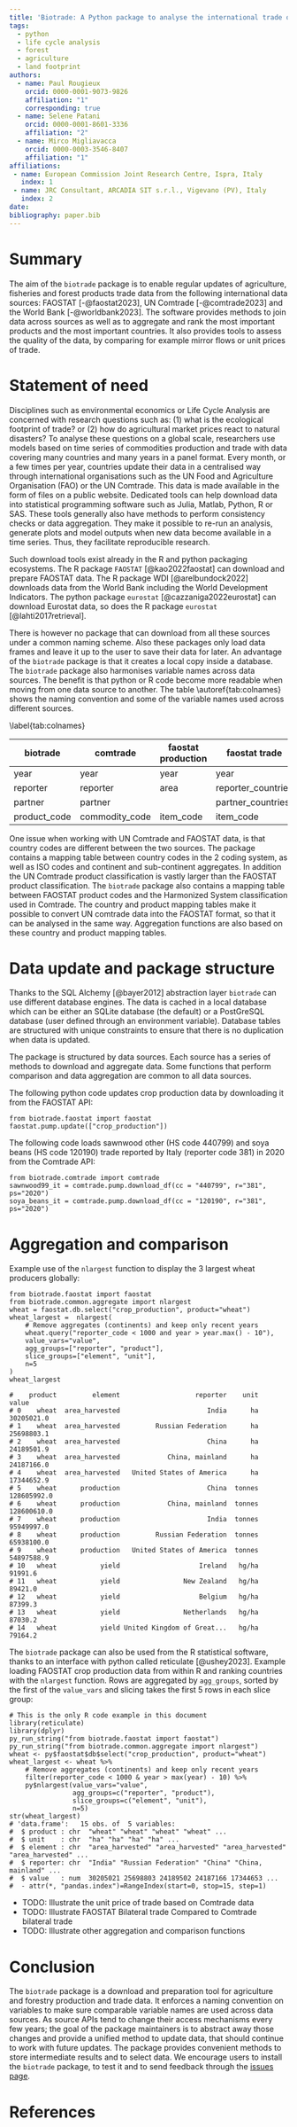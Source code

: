 ```yaml
---
title: 'Biotrade: A Python package to analyse the international trade of bio-based products'
tags:
  - python
  - life cycle analysis
  - forest
  - agriculture
  - land footprint
authors:
  - name: Paul Rougieux
    orcid: 0000-0001-9073-9826
    affiliation: "1"
    corresponding: true
  - name: Selene Patani
    orcid: 0000-0001-8601-3336
    affiliation: "2"
  - name: Mirco Migliavacca
    orcid: 0000-0003-3546-8407
    affiliation: "1"
affiliations:
 - name: European Commission Joint Research Centre, Ispra, Italy
   index: 1
 - name: JRC Consultant, ARCADIA SIT s.r.l., Vigevano (PV), Italy
   index: 2
date:
bibliography: paper.bib
---
```


<!--
The following comments will not appear in the paper.

- Journal of Open Source Software (JOSS)- Paper submission guidelines
  https://joss.readthedocs.io/en/latest/submitting.html

- Compile this paper to a pdf document with the script specified in .gitlab-ci.yml. JOSS
  uses the openjournals/inara docker image and compiles the document with the following
  script:

      inara -p -o pdf paper/paper.md

End comments.
-->

# Summary

The aim of the `biotrade` package is to enable regular updates of agriculture, fisheries
and forest products trade data from the following international data sources: FAOSTAT
[-@faostat2023], UN Comtrade [-@comtrade2023] and the World Bank [-@worldbank2023]. The
software provides methods to join data across sources as well as to aggregate and rank
the most important products and the most important countries. It also provides tools to
assess the quality of the data, by comparing for example mirror flows or unit prices of
trade.


# Statement of need

Disciplines such as environmental economics or Life Cycle Analysis are concerned with
research questions such as: (1) what is the ecological footprint of trade? or (2) how do
agricultural market prices react to natural disasters? To analyse these questions on a
global scale, researchers use models based on time series of commodities production and
trade with data covering many countries and many years in a panel format. Every month,
or a few times per year, countries update their data in a centralised way through
international organisations such as the UN Food and Agriculture Organisation (FAO) or
the UN Comtrade. This data is made available in the form of files on a public website.
Dedicated tools can help download data into statistical programming software such as
Julia, Matlab, Python, R or SAS. These tools generally also have methods to perform
consistency checks or data aggregation. They make it possible to re-run an analysis,
generate plots and model outputs when new data become available in a time series. Thus,
they facilitate reproducible research.

Such download tools exist already in the R and python packaging ecosystems. The R
package `FAOSTAT` [@kao2022faostat] can download and prepare FAOSTAT data. The R package
WDI [@arelbundock2022] downloads data from the World Bank including the World
Development Indicators. The python package `eurostat` [@cazzaniga2022eurostat] can
download Eurostat data, so does the R package `eurostat` [@lahti2017retrieval].

There is however no package that can download from all these sources under a common naming
scheme. Also these packages only load data frames and leave it up to the user to save
their data for later. An advantage of the `biotrade` package is that it creates a local
copy inside a database.
The `biotrade` package also harmonises variable names across data sources. The benefit
is that python or R code become more readable when moving from one data source to
another. The table \autoref{tab:colnames} shows the naming convention and some of the
variable names used across different sources.

\label{tab:colnames}

| biotrade       | comtrade         | faostat production   | faostat trade        | world_bank     |
| -------------- | ---------------- | -------------------- | -------------------- | -------------- |
| year           | year             | year                 | year                 | year           |
| reporter       | reporter         | area                 | reporter_countries   | country_name   |
| partner        | partner          |                      | partner_countries    |                |
| product_code   | commodity_code   | item_code            | item_code            |                |


One issue when working with UN Comtrade and FAOSTAT data, is that country codes are
different between the two sources. The package contains a mapping table between country
codes in the 2 coding system, as well as ISO codes and continent and sub-continent
aggregates. In addition the UN Comtrade product classification is vastly larger than the
FAOSTAT product classification. The `biotrade` package also contains a mapping table
between FAOSTAT product codes and the Harmonized System classification used in Comtrade.
The country and product mapping tables make it possible to convert UN comtrade data into
the FAOSTAT format, so that it can be analysed in the same way. Aggregation functions
are also based on these country and product mapping tables.


# Data update and package structure

Thanks to the SQL Alchemy [@bayer2012] abstraction layer `biotrade` can use different
database engines. The data is cached in a local database which can be either an SQLite
database (the default) or a PostGreSQL database (user defined through an environment
variable). Database tables are structured with unique constraints to ensure that there
is no duplication when data is updated.


The package is structured by data sources. Each source has a series of methods to
download and aggregate data. Some functions that perform comparison and data aggregation
are common to all data sources.

The following python code updates crop production data by downloading it from the
FAOSTAT API:

```
from biotrade.faostat import faostat
faostat.pump.update(["crop_production"])
```

The following code loads sawnwood other (HS code 440799) and soya beans (HS code 120190)
trade reported by Italy (reporter code 381) in 2020 from the Comtrade API:

```
from biotrade.comtrade import comtrade
sawnwood99_it = comtrade.pump.download_df(cc = "440799", r="381", ps="2020")
soya_beans_it = comtrade.pump.download_df(cc = "120190", r="381", ps="2020")
```


# Aggregation and comparison

Example use of the `nlargest` function to display the 3 largest wheat producers
globally:

```
from biotrade.faostat import faostat
from biotrade.common.aggregate import nlargest
wheat = faostat.db.select("crop_production", product="wheat")
wheat_largest =  nlargest(
    # Remove aggregates (continents) and keep only recent years
    wheat.query("reporter_code < 1000 and year > year.max() - 10"),
    value_vars="value",
    agg_groups=["reporter", "product"],
    slice_groups=["element", "unit"],
    n=5
)
wheat_largest

#    product         element                   reporter    unit        value
# 0    wheat  area_harvested                      India      ha   30205021.0
# 1    wheat  area_harvested         Russian Federation      ha   25698803.1
# 2    wheat  area_harvested                      China      ha   24189501.9
# 3    wheat  area_harvested            China, mainland      ha   24187166.0
# 4    wheat  area_harvested   United States of America      ha   17344652.9
# 5    wheat      production                      China  tonnes  128605992.0
# 6    wheat      production            China, mainland  tonnes  128600610.0
# 7    wheat      production                      India  tonnes   95949997.0
# 8    wheat      production         Russian Federation  tonnes   65938100.0
# 9    wheat      production   United States of America  tonnes   54897588.9
# 10   wheat           yield                    Ireland   hg/ha      91991.6
# 11   wheat           yield                New Zealand   hg/ha      89421.0
# 12   wheat           yield                    Belgium   hg/ha      87399.3
# 13   wheat           yield                Netherlands   hg/ha      87030.2
# 14   wheat           yield United Kingdom of Great...   hg/ha      79164.2
```

The `biotrade` package can also be used from the R statistical software, thanks to an
interface with python called reticulate [@ushey2023]. Example loading FAOSTAT crop production data
from within R and ranking countries with the `nlargest` function. Rows are aggregated by
`agg_groups`, sorted by the first of the `value_vars` and slicing takes the first 5 rows
in each slice group:

```
# This is the only R code example in this document
library(reticulate)
library(dplyr)
py_run_string("from biotrade.faostat import faostat")
py_run_string("from biotrade.common.aggregate import nlargest")
wheat <- py$faostat$db$select("crop_production", product="wheat")
wheat_largest <- wheat %>%
    # Remove aggregates (continents) and keep only recent years
    filter(reporter_code < 1000 & year > max(year) - 10) %>%
    py$nlargest(value_vars="value",
                agg_groups=c("reporter", "product"),
                slice_groups=c("element", "unit"),
                n=5)
str(wheat_largest)
# 'data.frame':   15 obs. of  5 variables:
#  $ product : chr  "wheat" "wheat" "wheat" "wheat" ...
#  $ unit    : chr  "ha" "ha" "ha" "ha" ...
#  $ element : chr  "area_harvested" "area_harvested" "area_harvested" "area_harvested" ...
#  $ reporter: chr  "India" "Russian Federation" "China" "China, mainland" ...
#  $ value   : num  30205021 25698803 24189502 24187166 17344653 ...
#  - attr(*, "pandas.index")=RangeIndex(start=0, stop=15, step=1)
```


- TODO: Illustrate the unit price of trade based on Comtrade data
- TODO: Illustrate FAOSTAT Bilateral trade Compared to Comtrade bilateral trade
- TODO: Illustrate other aggregation and comparison functions


# Conclusion

The `biotrade` package is a download and preparation tool for agriculture and forestry
production and trade data. It enforces a naming convention on variables to make sure
comparable variable names are used across data sources. As source APIs tend to change
their access mechanisms every few years; the goal of the package maintainers is to
abstract away those changes and provide a unified method to update data, that should
continue to work with future updates. The package provides convenient methods to store
intermediate results and to select data. We encourage users to install the `biotrade`
package, to test it and to send feedback through the [issues
page](https://gitlab.com/bioeconomy/forobs/biotrade/-/issues).


# References


